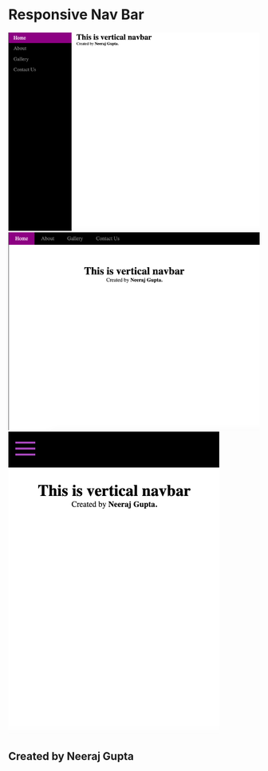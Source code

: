 # Responsive Nav Bar

<img  src="./SCREENSHOTS/DESKTOP.png">
<img src="./SCREENSHOTS/TABLET.png">
<img  src="./SCREENSHOTS/MOBILE.png">

## Created by **Neeraj Gupta**